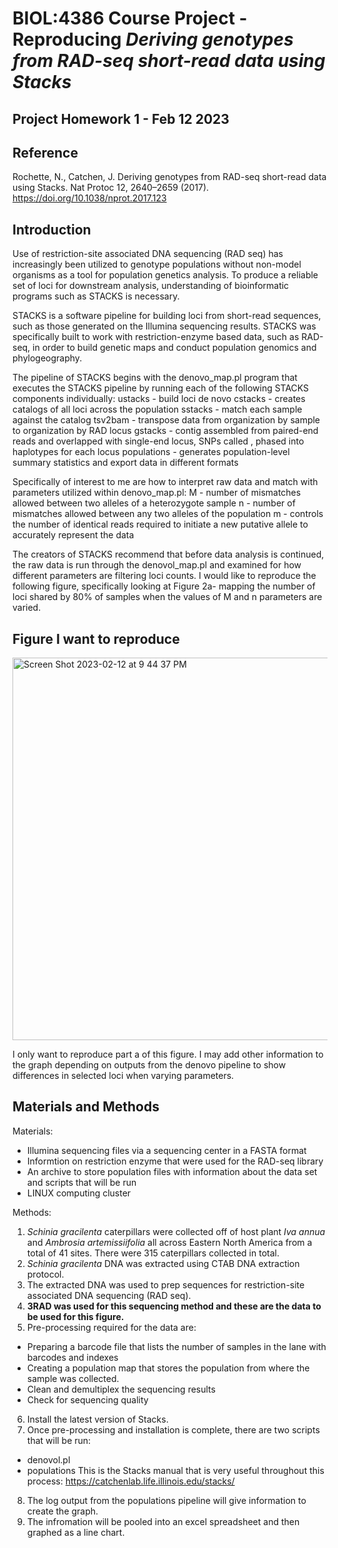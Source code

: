 # BIOL:4386 Course Project - Reproducing *Deriving genotypes from RAD-seq short-read data using Stacks*
## Project Homework 1 - Feb 12 2023

## Reference 
Rochette, N., Catchen, J. Deriving genotypes from RAD-seq short-read data using Stacks. Nat Protoc 12, 2640–2659 (2017). https://doi.org/10.1038/nprot.2017.123

## Introduction 
Use of restriction-site associated DNA sequencing (RAD seq) has increasingly been utilized to genotype populations without non-model organisms as a tool for population genetics analysis. To produce a reliable set of loci for downstream analysis, understanding of bioinformatic programs such as STACKS is necessary. 

STACKS is a software pipeline for building loci from short-read sequences, such as those generated on the Illumina sequencing results. STACKS was specifically built to work with restriction-enzyme based data, such as RAD-seq, in order to build genetic maps and conduct population genomics and phylogeography. 

The pipeline of STACKS begins with the denovo_map.pl program that executes the STACKS pipeline by running each of the following STACKS components individually: 
ustacks - build loci de novo
cstacks - creates catalogs of all loci across the population 
sstacks - match each sample against the catalog
tsv2bam - transpose data from organization by sample to organization by RAD locus 
gstacks - contig assembled from paired-end reads and overlapped with single-end locus, SNPs called , phased into haplotypes for each locus
populations - generates population-level summary statistics and export data in different formats

Specifically of interest to me are how to interpret raw data and match with parameters utilized within denovo_map.pl:
M - number of mismatches allowed between two alleles of a heterozygote sample
n - number of mismatches allowed between any two alleles of the population 
m - controls the number of identical reads required to initiate a new putative allele to accurately represent the data 

The creators of STACKS recommend that before data analysis is continued, the raw data is run through the denovol_map.pl and examined for how different parameters are filtering loci counts. I would like to reproduce the following figure, specifically looking at Figure 2a- mapping the number of loci shared by 80% of samples when the values of M and n parameters are varied. 

## Figure I want to reproduce 
<img width="612" alt="Screen Shot 2023-02-12 at 9 44 37 PM" src="https://user-images.githubusercontent.com/125233832/218365828-d5cec20e-3c88-4b13-bceb-ffaf1356975b.png">

I only want to reproduce part a of this figure. I may add other information to the graph depending on outputs from the denovo pipeline to show differences in selected loci when varying parameters. 

## Materials and Methods 

Materials: 
* Illumina sequencing files via a sequencing center in a FASTA format
* Informtion on restriction enzyme that were used for the RAD-seq library
* An archive to store population files with information about the data set and scripts that will be run 
* LINUX computing cluster

Methods: 

1. *Schinia gracilenta* caterpillars were collected off of host plant *Iva annua* and *Ambrosia artemissiifolia* all across Eastern North America from a total of 41 sites. There were 315 caterpillars collected in total. 
2. *Schinia gracilenta* DNA was extracted using CTAB DNA extraction protocol. 
3. The extracted DNA was used to prep sequences for restriction-site associated DNA sequencing (RAD seq). 
4. **3RAD was used for this sequencing method and these are the data to be used for this figure.**
5. Pre-processing required for the data are: 
* Preparing a barcode file that lists the number of samples in the lane with barcodes and indexes 
* Creating a population map that stores the population from where the sample was collected. 
* Clean and demultiplex the sequencing results 
* Check for sequencing quality 
6. Install the latest version of Stacks.
7. Once pre-processing and installation is complete, there are two scripts that will be run: 
 * denovol.pl 
 * populations
 This is the Stacks manual that is very useful throughout this process: https://catchenlab.life.illinois.edu/stacks/
 8. The log output from the populations pipeline will give information to create the graph. 
 9. The infromation will be pooled into an excel spreadsheet and then graphed as a line chart. 
 
